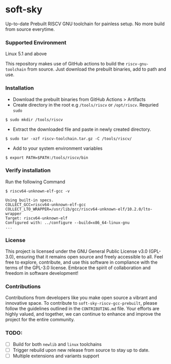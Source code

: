 # soft-sky
Up-to-date Prebuilt RISCV GNU toolchain for painless setup. No more build from source everytime.

### Supported Environment

Linux 5.1 and above


This repository makes use of GitHub actions to build the `riscv-gnu-toolchain` from source. Just download the prebuilt binaries, add to path and use.

### Installation
- Download the prebuilt binaries from GitHub Actions > Artifacts
- Create directory in the root e.g `/tools/riscv` or `/opt/riscv`. Requried `sudo`
```
$ sudo mkdir /tools/riscv
```
- Extract the downloaded file and paste in newly created directory.
```
$ sudo tar -xzf riscv-toolchain.tar.gz -C /tools/riscv/
```
- Add to your system environment variables
```
$ export PATH=$PATH:/tools/riscv/bin
```
### Verify installation 
Run the following Command
```
$ riscv64-unknown-elf-gcc -v

Using built-in specs.
COLLECT_GCC=riscv64-unknown-elf-gcc
COLLECT_LTO_WRAPPER=/usr/lib/gcc/riscv64-unknown-elf/10.2.0/lto-wrapper
Target: riscv64-unknown-elf
Configured with: ../configure --build=x86_64-linux-gnu
...
```

### License
This project is licensed under the GNU General Public License v3.0 (GPL-3.0), ensuring that it remains open source and freely accessible to all. Feel free to explore, contribute, and use this software in compliance with the terms of the GPL-3.0 license. Embrace the spirit of collaboration and freedom in software development!

### Contributions
Contributions from developers like you make open source a vibrant and innovative space. To contribute to `soft-sky-riscv-gcc-prebuilt`, please follow the guidelines outlined in the `CONTRIBUTING.md` file. Your efforts are highly valued, and together, we can continue to enhance and improve the project for the entire community.

### TODO:

- [ ] Build for both `newlib` and `linux` toolchains
- [ ] Trigger rebuild upon new release from source to stay up to date.
- [ ] Multiple extensions and variants support
